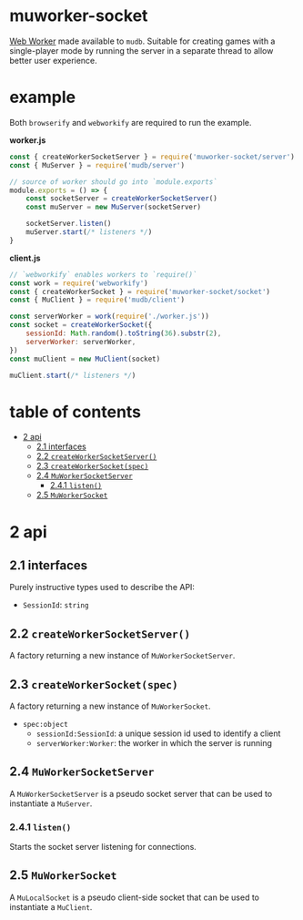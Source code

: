 # muworker-socket
[Web Worker](https://developer.mozilla.org/en-US/docs/Web/API/Web_Workers_API#Web_Workers_concepts_and_usage) made available to `mudb`.  Suitable for creating games with a single-player mode by running the server in a separate thread to allow better user experience.

# example
Both `browserify` and `webworkify` are required to run the example.

**worker.js**
```js
const { createWorkerSocketServer } = require('muworker-socket/server')
const { MuServer } = require('mudb/server')

// source of worker should go into `module.exports`
module.exports = () => {
    const socketServer = createWorkerSocketServer()
    const muServer = new MuServer(socketServer)

    socketServer.listen()
    muServer.start(/* listeners */)
}
```

**client.js**
```js
// `webworkify` enables workers to `require()`
const work = require('webworkify')
const { createWorkerSocket } = require('muworker-socket/socket')
const { MuClient } = require('mudb/client')

const serverWorker = work(require('./worker.js'))
const socket = createWorkerSocket({
    sessionId: Math.random().toString(36).substr(2),
    serverWorker: serverWorker,
})
const muClient = new MuClient(socket)

muClient.start(/* listeners */)
```

# table of contents

   * [2 api](#section_2)
      * [2.1 interfaces](#section_2.1)
      * [2.2 `createWorkerSocketServer()`](#section_2.2)
      * [2.3 `createWorkerSocket(spec)`](#section_2.3)
      * [2.4 `MuWorkerSocketServer`](#section_2.4)
         * [2.4.1 `listen()`](#section_2.4.1)
      * [2.5 `MuWorkerSocket`](#section_2.5)

# <a name="section_2"></a> 2 api

## <a name="section_2.1"></a> 2.1 interfaces

Purely instructive types used to describe the API:
* `SessionId`: `string`

## <a name="section_2.2"></a> 2.2 `createWorkerSocketServer()`
A factory returning a new instance of `MuWorkerSocketServer`.

## <a name="section_2.3"></a> 2.3 `createWorkerSocket(spec)`
A factory returning a new instance of `MuWorkerSocket`.

* `spec:object`
    * `sessionId:SessionId`: a unique session id used to identify a client
    * `serverWorker:Worker`: the worker in which the server is running

## <a name="section_2.4"></a> 2.4 `MuWorkerSocketServer`
A `MuWorkerSocketServer` is a pseudo socket server that can be used to instantiate a `MuServer`.

### <a name="section_2.4.1"></a> 2.4.1 `listen()`
Starts the socket server listening for connections.

## <a name="section_2.5"></a> 2.5 `MuWorkerSocket`
A `MuLocalSocket` is a pseudo client-side socket that can be used to instantiate a `MuClient`.
